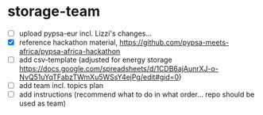 # storage-team
- [ ] upload pypsa-eur incl. Lizzi's changes...
- [x] reference hackathon material, https://github.com/pypsa-meets-africa/pypsa-africa-hackathon
- [ ] add csv-template (adjusted for energy storage https://docs.google.com/spreadsheets/d/1CDB6ajAunrXJ-o-NvQ51uYqTFabzTWmXu5WSsY4ejPg/edit#gid=0)
- [ ] add team incl. topics plan
- [ ] add instructions (recommend what to do in what order... repo should be used as team)

